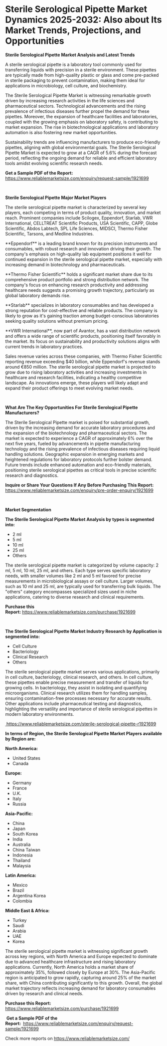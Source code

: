 <p><h1>Sterile Serological Pipette Market Dynamics 2025-2032: Also about Its Market Trends, Projections, and Opportunities</h1></p><p><strong>Sterile Serological Pipette Market Analysis and Latest Trends</strong></p>
<p><p>A sterile serological pipette is a laboratory tool commonly used for transferring liquids with precision in a sterile environment. These pipettes are typically made from high-quality plastic or glass and come pre-packed in sterile packaging to prevent contamination, making them ideal for applications in microbiology, cell culture, and biochemistry.</p><p>The Sterile Serological Pipette Market is witnessing remarkable growth driven by increasing research activities in the life sciences and pharmaceutical sectors. Technological advancements and the rising prevalence of infectious diseases further propel the demand for these pipettes. Moreover, the expansion of healthcare facilities and laboratories, coupled with the growing emphasis on laboratory safety, is contributing to market expansion. The rise in biotechnological applications and laboratory automation is also fostering new market opportunities. </p><p>Sustainability trends are influencing manufacturers to produce eco-friendly pipettes, aligning with global environmental goals. The Sterile Serological Pipette Market is expected to grow at a CAGR of 5.6% during the forecast period, reflecting the ongoing demand for reliable and efficient laboratory tools amidst evolving scientific research needs.</p></p>
<p><strong>Get a Sample PDF of the Report:&nbsp;</strong> <a href="https://www.reliablemarketsize.com/enquiry/request-sample/1921699?utm_campaign=2749&utm_medium=2&utm_source=Github&utm_content=ia&utm_term=05032025&utm_id=sterile-serological-pipette">https://www.reliablemarketsize.com/enquiry/request-sample/1921699</a></p>
<p>&nbsp;</p>
<p><strong>Sterile Serological Pipette Major Market Players</strong></p>
<p><p>The sterile serological pipette market is characterized by several key players, each competing in terms of product quality, innovation, and market reach. Prominent companies include Scilogex, Eppendorf, Starlab, VWR International, CELLTREAT Scientific Products, USA Scientific, CAPP, Globe Scientific, Abdos Labtech, SPL Life Sciences, MIDSCI, Thermo Fisher Scientific, Tarsons, and Medline Industries.</p><p>**Eppendorf** is a leading brand known for its precision instruments and consumables, with robust research and innovation driving their growth. The company's emphasis on high-quality lab equipment positions it well for continued expansion in the sterile serological pipette market, especially with increasing demand in biotechnology and pharmaceuticals.</p><p>**Thermo Fisher Scientific** holds a significant market share due to its comprehensive product portfolio and strong distribution network. The company's focus on enhancing research productivity and addressing healthcare needs suggests a promising growth trajectory, particularly as global laboratory demands rise.</p><p>**Starlab** specializes in laboratory consumables and has developed a strong reputation for cost-effective and reliable products. The company is likely to grow as it's gaining traction among budget-conscious laboratories seeking quality solutions without premium pricing.</p><p>**VWR International**, now part of Avantor, has a vast distribution network and offers a wide range of scientific products, positioning itself favorably in the market. Its focus on sustainability and productivity solutions aligns with current trends in laboratory practices.</p><p>Sales revenue varies across these companies, with Thermo Fisher Scientific reporting revenue exceeding $40 billion, while Eppendorf's revenue stands around €850 million. The sterile serological pipette market is projected to grow due to rising laboratory activities and increasing investments in healthcare and research facilities, indicating a healthy competitive landscape. As innovations emerge, these players will likely adapt and expand their product offerings to meet evolving market needs.</p></p>
<p>&nbsp;</p>
<p><strong>What Are The Key Opportunities For Sterile Serological Pipette Manufacturers?</strong></p>
<p><p>The Sterile Serological Pipette market is poised for substantial growth, driven by the increasing demand for accurate laboratory procedures and the expansion of the biotechnology and pharmaceutical sectors. The market is expected to experience a CAGR of approximately 6% over the next five years, fueled by advancements in pipette manufacturing technology and the rising prevalence of infectious diseases requiring liquid handling solutions. Geographic expansion in emerging markets and heightened regulations for laboratory protocols further bolster demand. Future trends include enhanced automation and eco-friendly materials, positioning sterile serological pipettes as critical tools in precise scientific research and diagnostics.</p></p>
<p><strong>Inquire or Share Your Questions If Any Before Purchasing This Report:</strong> <a href="https://www.reliablemarketsize.com/enquiry/pre-order-enquiry/1921699?utm_campaign=2749&utm_medium=2&utm_source=Github&utm_content=ia&utm_term=05032025&utm_id=sterile-serological-pipette">https://www.reliablemarketsize.com/enquiry/pre-order-enquiry/1921699</a></p>
<p>&nbsp;</p>
<p><strong>Market Segmentation</strong></p>
<p><strong>The Sterile Serological Pipette Market Analysis by types is segmented into:</strong></p>
<p><ul><li>2 ml</li><li>5 ml</li><li>10 ml</li><li>25 ml</li><li>Others</li></ul></p>
<p><p>The sterile serological pipette market is categorized by volume capacity: 2 ml, 5 ml, 10 ml, 25 ml, and others. Each type serves specific laboratory needs, with smaller volumes like 2 ml and 5 ml favored for precise measurements in microbiological assays or cell culture. Larger volumes, such as 10 ml and 25 ml, are typically used for transferring bulk liquids. The "others" category encompasses specialized sizes used in niche applications, catering to diverse research and clinical requirements.</p></p>
<p><strong>Purchase this Report:&nbsp;</strong><a href="https://www.reliablemarketsize.com/purchase/1921699?utm_campaign=2749&utm_medium=2&utm_source=Github&utm_content=ia&utm_term=05032025&utm_id=sterile-serological-pipette">https://www.reliablemarketsize.com/purchase/1921699</a></p>
<p>&nbsp;</p>
<p><strong>The Sterile Serological Pipette Market Industry Research by Application is segmented into:</strong></p>
<p><ul><li>Cell Culture</li><li>Bacteriology</li><li>Clinical Research</li><li>Others</li></ul></p>
<p><p>The sterile serological pipette market serves various applications, primarily in cell culture, bacteriology, clinical research, and others. In cell culture, these pipettes enable precise measurement and transfer of liquids for growing cells. In bacteriology, they assist in isolating and quantifying microorganisms. Clinical research utilizes them for handling samples, ensuring contamination-free processes necessary for accurate results. Other applications include pharmaceutical testing and diagnostics, highlighting the versatility and importance of sterile serological pipettes in modern laboratory environments.</p></p>
<p><a href="https://www.reliablemarketsize.com/sterile-serological-pipette-r1921699?utm_campaign=2749&utm_medium=2&utm_source=Github&utm_content=ia&utm_term=05032025&utm_id=sterile-serological-pipette">&nbsp;https://www.reliablemarketsize.com/sterile-serological-pipette-r1921699</a></p>
<p><strong>In terms of Region, the Sterile Serological Pipette Market Players available by Region are:</strong></p>
<p>
    <p> <strong> North America: </strong>
        <ul>
            <li>United States</li>
            <li>Canada</li>
        </ul>
        </p> 
    <p> <strong> Europe: </strong>
        <ul>
            <li>Germany</li>
            <li>France</li>
            <li>U.K.</li>
            <li>Italy</li>
            <li>Russia</li>
        </ul>
        </p> 
    <p> <strong> Asia-Pacific: </strong>
        <ul>
            <li>China</li>
            <li>Japan</li>
            <li>South Korea</li>
            <li>India</li>
            <li>Australia</li>
            <li>China Taiwan</li>
            <li>Indonesia</li>
            <li>Thailand</li>
            <li>Malaysia</li>
        </ul>
        </p> 
    <p> <strong> Latin America: </strong>
        <ul>
            <li>Mexico</li>
            <li>Brazil</li>
            <li>Argentina Korea</li>
            <li>Colombia</li>
        </ul>
        </p> 
    <p> <strong> Middle East & Africa: </strong>
        <ul>
            <li>Turkey</li>
            <li>Saudi</li>
            <li>Arabia</li>
            <li>UAE</li>
            <li>Korea</li>
        </ul>
    </p>
    </p>
<p><p>The sterile serological pipette market is witnessing significant growth across key regions, with North America and Europe expected to dominate due to advanced healthcare infrastructure and rising laboratory applications. Currently, North America holds a market share of approximately 35%, followed closely by Europe at 30%. The Asia-Pacific region is anticipated to grow rapidly, capturing around 25% of the market share, with China contributing significantly to this growth. Overall, the global market trajectory reflects increasing demand for laboratory consumables driven by research and clinical needs.</p></p>
<p><strong>Purchase this Report: </strong><a href="https://www.reliablemarketsize.com/purchase/1921699?utm_campaign=2749&utm_medium=2&utm_source=Github&utm_content=ia&utm_term=05032025&utm_id=sterile-serological-pipette">https://www.reliablemarketsize.com/purchase/1921699</a></p>
<p>&nbsp;<strong>Get a Sample PDF of the Report:&nbsp;&nbsp;</strong><a href="https://www.reliablemarketsize.com/enquiry/request-sample/1921699?utm_campaign=2749&utm_medium=2&utm_source=Github&utm_content=ia&utm_term=05032025&utm_id=sterile-serological-pipette">https://www.reliablemarketsize.com/enquiry/request-sample/1921699</a></p>
<p><strong></strong></p>
<p>Check more reports on <a href="https://www.reliablemarketsize.com/?utm_campaign=2749&utm_medium=2&utm_source=Github&utm_content=ia&utm_term=05032025&utm_id=sterile-serological-pipette">https://www.reliablemarketsize.com/</a></p>